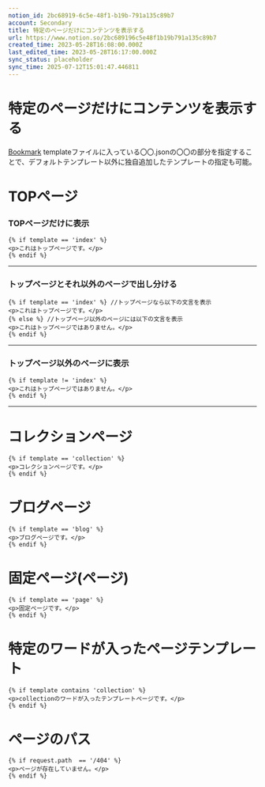 ```yaml
---
notion_id: 2bc68919-6c5e-48f1-b19b-791a135c89b7
account: Secondary
title: 特定のページだけにコンテンツを表示する
url: https://www.notion.so/2bc689196c5e48f1b19b791a135c89b7
created_time: 2023-05-28T16:08:00.000Z
last_edited_time: 2023-05-28T16:17:00.000Z
sync_status: placeholder
sync_time: 2025-07-12T15:01:47.446811
---
```

# 特定のページだけにコンテンツを表示する

[Bookmark](https://next-blog.site/media/shopify-liquid-if/)
templateファイルに入っている〇〇.jsonの〇〇の部分を指定することで、デフォルトテンプレート以外に独自追加したテンプレートの指定も可能。
# **TOPページ**
  ### **TOPページだけに表示**
  ```plain text
{% if template == 'index' %} 
 <p>これはトップページです。</p>
{% endif %}
  ```
  ---
  ### **トップページとそれ以外のページで出し分ける**
  ```plain text
{% if template == 'index' %} //トップページなら以下の文言を表示
  <p>これはトップページです。</p>
{% else %} //トップページ以外のページには以下の文言を表示
  <p>これはトップページではありません。</p>
{% endif %}
  ```
  ---
  ### **トップページ以外のページに表示**
  ```plain text
{% if template != 'index' %} 
  <p>これはトップページではありません。</p>
{% endif %}
  ```
  ---
# **コレクションページ**
  ```plain text
{% if template == 'collection' %}
  <p>コレクションページです。</p>
{% endif %}
  ```
# ブログページ
  ```plain text
{% if template == 'blog' %}
  <p>ブログページです。</p>
{% endif %}
  ```
# **固定ページ(ページ)**
  ```plain text
{% if template == 'page' %}
  <p>固定ページです。</p>
{% endif %}
  ```
# 特定のワードが入ったページテンプレート
  ```plain text
{% if template contains 'collection' %}
  <p>collectionのワードが入ったテンプレートページです。</p>
{% endif %}
  ```
# **ページのパス**
  ```plain text
{% if request.path  == '/404' %}
  <p>ページが存在していません。</p>
{% endif %}
  ```